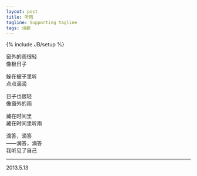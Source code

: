 ```yaml
---
layout: post
title: 听雨
tagline: Supporting tagline
tags: 诗歌
---
```

{% include JB/setup %}

窗外的雨很轻  
像极日子  

躲在被子里听  
点点滴滴  

日子也很轻  
像窗外的雨  

藏在时间里  
藏在时间里听雨  

滴答，滴答  
——滴答，滴答  
我听见了自己  

<hr/> 
2013.5.13
